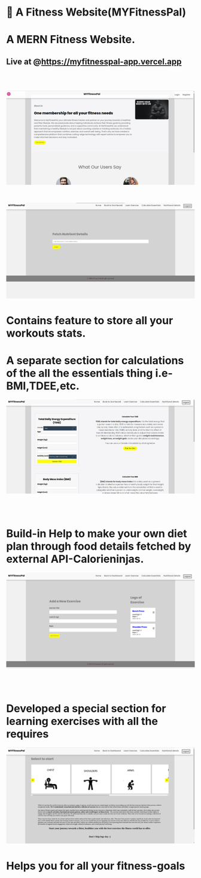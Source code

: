 #  💪 A Fitness Website(MYFitnessPal)


# A MERN Fitness Website.
## Live at @https://myfitnesspal-app.vercel.app

</br>
</br>

![preview img](/Home-page.png)


</br>


![preview img](/Login-page.png)


# Contains feature to store all your workouts stats.
# A separate section for calculations of the all the essentials thing i.e-BMI,TDEE,etc.
![preview img](/calculating_ess.png)

</br>
</br>



#  Build-in Help to make your own diet plan through food details fetched by external API-Calorieninjas.
![preview img](/nutrient-details.png)

</br>

</br>

# Developed a special section for learning exercises with all the requires
![preview img](/learn-chest-exercise.png)
# Helps you for all your fitness-goals

